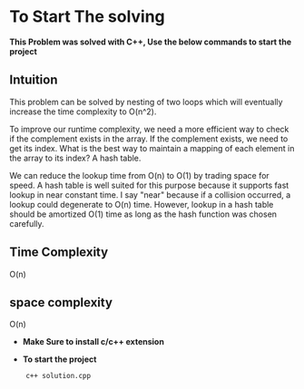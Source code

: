 # To Start The solving

**This Problem was solved with C++, Use the below commands to start the project**

## Intuition

This problem can be solved by nesting of two loops which will eventually increase the time complexity to O(n^2).

To improve our runtime complexity, we need a more efficient way to check if the complement exists in the array. If the complement exists, we need to get its index. What is the best way to maintain a mapping of each element in the array to its index? A hash table.

We can reduce the lookup time from O(n) to O(1) by trading space for speed. A hash table is well suited for this purpose because it supports fast lookup in near constant time. I say "near" because if a collision occurred, a lookup could degenerate to O(n) time. However, lookup in a hash table should be amortized O(1) time as long as the hash function was chosen carefully.

## Time Complexity

O(n)

## space complexity

O(n)

- **Make Sure to install c/c++ extension**

- **To start the project**

```bash
    c++ solution.cpp
```